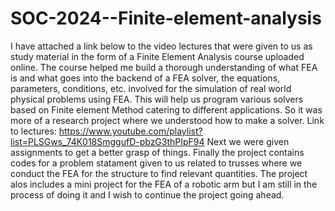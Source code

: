 # SOC-2024--Finite-element-analysis
I have attached a link below to the video lectures that were given to us as study material in the form of a Finite Element Analysis course uploaded online. The course helped me build a thorough understanding of what FEA is and what goes into the backend of a FEA solver, the equations, parameters, conditions, etc. involved for the simulation of real world physical problems using FEA. This will help us program various solvers based on Finite element Method catering to different applications. So it was more of a research project where we understood how to make a solver.
Link to lectures: https://www.youtube.com/playlist?list=PLSGws_74K018SmggufD-pbzG3thPIpF94
Next we were given assignments to get a better grasp of things.
Finally the project contains codes for a problem statament given to us related to trusses where we conduct the FEA for the structure to find relevant quantities.
The project alos includes a mini project for the FEA of a robotic arm but I am still in the process of doing it and I wish to continue the project going ahead.

